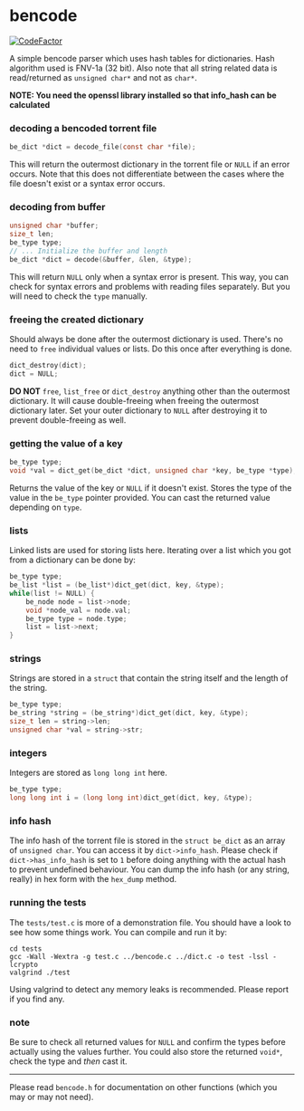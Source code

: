 # bencode
[![CodeFactor](https://www.codefactor.io/repository/github/bitgato/bencode/badge)](https://www.codefactor.io/repository/github/bitgato/bencode)

A simple bencode parser which uses hash tables for dictionaries.
Hash algorithm used is FNV-1a (32 bit).
Also note that all string related data is read/returned as `unsigned char*`
and not as `char*`.

**NOTE: You need the openssl library installed so that info_hash can be
calculated**

### decoding a bencoded torrent file
```C
be_dict *dict = decode_file(const char *file);
```
This will return the outermost dictionary in the torrent file or `NULL` if an
error occurs. Note that this does not differentiate between the cases where
the file doesn't exist or a syntax error occurs.

### decoding from buffer
```C
unsigned char *buffer;
size_t len;
be_type type;
// ... Initialize the buffer and length
be_dict *dict = decode(&buffer, &len, &type);
```
This will return `NULL` only when a syntax error is present. This way, you can
check for syntax errors and problems with reading files separately. But you
will need to check the `type` manually.

### freeing the created dictionary
Should always be done after the outermost dictionary is used. There's no need
to `free` individual values or lists. Do this once after everything is done.
```C
dict_destroy(dict);
dict = NULL;
```
**DO NOT** `free`, `list_free` or `dict_destroy` anything other than the
outermost dictionary. It will cause double-freeing when freeing the outermost
dictionary later. Set your outer dictionary to `NULL` after destroying it to
prevent double-freeing as well.

### getting the value of a key
```C
be_type type;
void *val = dict_get(be_dict *dict, unsigned char *key, be_type *type);
```
Returns the value of the key or `NULL` if it doesn't exist. Stores the type
of the value in the `be_type` pointer provided. You can cast the returned
value depending on `type`.

### lists
Linked lists are used for storing lists here. Iterating over a list which
you got from a dictionary can be done by:
```C
be_type type;
be_list *list = (be_list*)dict_get(dict, key, &type);
while(list != NULL) {
	be_node node = list->node;
	void *node_val = node.val;
	be_type type = node.type;
	list = list->next;
}
```

### strings
Strings are stored in a `struct` that contain the string itself and the
length of the string.
```C
be_type type;
be_string *string = (be_string*)dict_get(dict, key, &type);
size_t len = string->len;
unsigned char *val = string->str;
```

### integers
Integers are stored as `long long int` here.
```C
be_type type;
long long int i = (long long int)dict_get(dict, key, &type);
```

### info hash
The info hash of the torrent file is stored in the `struct be_dict` as an
array of `unsigned char`. You can access it by `dict->info_hash`. Please
check if `dict->has_info_hash` is set to `1` before doing anything with the
actual hash to prevent undefined behaviour. You can dump the info hash (or
any string, really) in hex form with the `hex_dump` method.

### running the tests
The `tests/test.c` is more of a demonstration file. You should have a look
to see how some things work. You can compile and run it by:
```shell
cd tests
gcc -Wall -Wextra -g test.c ../bencode.c ../dict.c -o test -lssl -lcrypto
valgrind ./test
```
Using valgrind to detect any memory leaks is recommended. Please report if
you find any.

### note
Be sure to check all returned values for `NULL` and confirm the types before
actually using the values further. You could also store the returned `void*`,
check the type and *then* cast it.

---
Please read `bencode.h` for documentation on other functions
(which you may or may not need).

